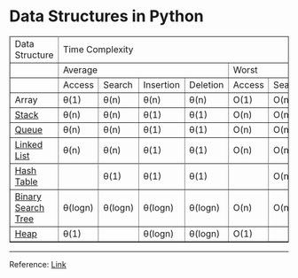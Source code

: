 # Data Structures in Python 

<!DOCTYPE html>
<html>

<body>
    <main>
        <table cellspacing="0" cellpadding="5" border="1">
            <thead>
                <td width="200">
                    Data Structure
                </td>
                <td width="800" colspan="8">
                    Time Complexity
                </td>
                <td width="200">
                    Space Complexity
                </td>
            </thead>
            <tr>
                <td>&nbsp;</td>
                <td colspan="4">Average</td>
                <td colspan="4">Worst</td>
                <td>Worst</td>
            </tr>
            <tr>
                <td>&nbsp;</td>
                <td>Access</td>
                <td>Search</td>
                <td>Insertion</td>
                <td>Deletion</td>
                <td>Access</td>
                <td>Search</td>
                <td>Insertion</td>
                <td>Deletion</td>
                <td>&nbsp;</td>
            </tr>
            <tr>
                <td>Array</td>
                <td>&#952;(1)</td>
                <td>&#952;(n)</td>
                <td>&#952;(n)</td>
                <td>&#952;(n)</td>
                <td>O(1)</td>
                <td>O(n)</td>
                <td>O(n)</td>
                <td>O(n)</td>
                <td>O(n)</td>
            </tr>
            <tr>
                <td><a href="Stack/ArrayStack.py">Stack</a></td>
                <td>&#952;(n)</td>
                <td>&#952;(n)</td>
                <td>&#952;(1)</td>
                <td>&#952;(1)</td>
                <td>O(n)</td>
                <td>O(n)</td>
                <td>O(1)</td>
                <td>O(1)</td>
                <td>O(n)</td>
            </tr>
            <tr>
                <td><a href="Queue/ArrayQueue.py">Queue</a></td>
                <td>&#952;(n)</td>
                <td>&#952;(n)</td>
                <td>&#952;(1)</td>
                <td>&#952;(1)</td>
                <td>O(n)</td>
                <td>O(n)</td>
                <td>O(1)</td>
                <td>O(1)</td>
                <td>O(n)</td>
            </tr>
            <tr>
                <td><a href="LinkedList/doubly_linked_list.py">Linked List</a></td>
                <td>&#952;(n)</td>
                <td>&#952;(n)</td>
                <td>&#952;(1)</td>
                <td>&#952;(1)</td>
                <td>O(n)</td>
                <td>O(n)</td>
                <td>O(1)</td>
                <td>O(1)</td>
                <td>O(n)</td>
            </tr>
            <tr>
            </tr>
            <tr>
                <td><a href="Hash-Table/hash_map.py">Hash Table</a></td>
                <td>&nbsp;</td>
                <td>&#952;(1)</td>
                <td>&#952;(1)</td>
                <td>&#952;(1)</td>
                <td>&nbsp;</td>
                <td>O(n)</td>
                <td>O(n)</td>
                <td>O(n)</td>
                <td>O(n)</td>
            </tr>
            <tr>
                <td><a href="Binary-Search-Tree/binary_search_tree.py">Binary Search Tree</a></td>
                <td>&#952;(logn)</td>
                <td>&#952;(logn)</td>
                <td>&#952;(logn)</td>
                <td>&#952;(logn)</td>
                <td>O(n)</td>
                <td>O(n)</td>
                <td>O(n)</td>
                <td>O(n)</td>
                <td>O(n)</td>
            </tr>
            <tr>
                <td><a href="Heap/heap.py">Heap</a></td>
                <td>&#952;(1)</td>
                <td>&nbsp;</td>
                <td>&#952;(logn)</td>
                <td>&#952;(logn)</td>
                <td>O(1)</td>
                <td>&nbsp;</td>
                <td>O(logn)</td>
                <td>O(logn)</td>
                <td>O(n)</td>
            </tr>
        </table>
    </main>
</body>
</html>



___
Reference: [Link](https://www.bigocheatsheet.com/)
